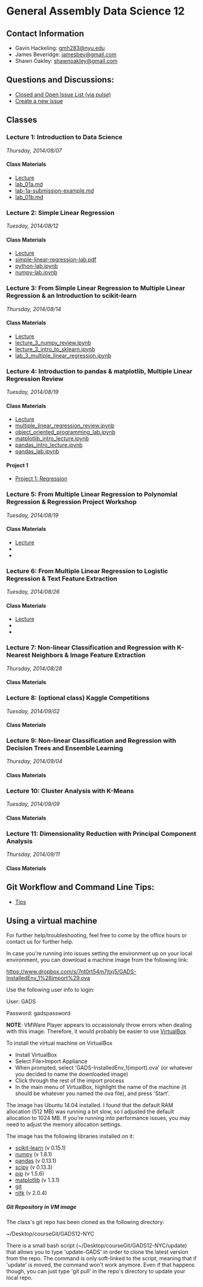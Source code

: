 # General Assembly Data Science 12

## Contact Information

* Gavin Hackeling: [gmh283@nyu.edu](mailto:gmh283@nyu.edu)
* James Beveridge: [jamesbev@gmail.com](jamesbev@gmail.com)
* Shawn Oakley: [shawnoakley@gmail.com](mailto:shawnoakley@gmail.com)


## Questions and Discussions:

* [Closed and Open Issue List (via pulse)](https://github.com/gavinmh/GADS12-NYC/pulse#closed-issues)
* [Create a new issue](https://github.com/gavinmh/GADS12-NYC/issues/new)


## Classes

### Lecture 1: Introduction to Data Science
_Thursday, 2014/08/07_

#### Class Materials

* [Lecture](https://docs.google.com/presentation/d/1r2pWzZ3-ZvA4OiRVqTzDCSMj33RSI7_UrLn6kt9BZzQ/edit?usp=sharing)
* [lab_01a.md](https://github.com/gavinmh/GADS12-NYC/blob/master/lecture-1/lab-1a.md)
* [lab-1a-submission-example.md](https://github.com/gavinmh/GADS12-NYC/blob/master/lecture-1/lab-1a-submission-example.md)
* [lab_01b.md](https://github.com/gavinmh/GADS12-NYC/blob/master/lecture-1/lab-1b.md)


### Lecture 2: Simple Linear Regression
_Tuesday, 2014/08/12_

#### Class Materials

* [Lecture](https://docs.google.com/presentation/d/1b9bYZ9MIBqEmsJ3x5dBVlwxbSW-v0n-SazICmxh_iwU/edit?usp=sharing)
* [simple-linear-regression-lab.pdf](https://github.com/gavinmh/GADS12-NYC/blob/master/lecture-2/simple-linear-regression-lab.pdf)
* [python-lab.ipynb](https://github.com/gavinmh/GADS12-NYC/blob/master/lecture-2/python-lab.ipynb)
* [numpy-lab.ipynb](https://github.com/gavinmh/GADS12-NYC/blob/master/lecture-2/numpy-lab.ipynb)


### Lecture 3: From Simple Linear Regression to Multiple Linear Regression & an Introduction to scikit-learn
_Thursday, 2014/08/14_

#### Class Materials

* [Lecture](https://docs.google.com/presentation/d/1nzGQyOeE-kkv5SUXrBfSgBD_s4FaFeY1GekmqjqgQbE/edit?usp=sharing)
* [lecture_3_numpy_review.ipynb](https://github.com/gavinmh/GADS12-NYC/tree/master/lecture-3)
* [lecture_3_intro_to_sklearn.ipynb](https://github.com/gavinmh/GADS12-NYC/tree/master/lecture-3)
* [lab_3_multiple_linear_regression.ipynb](https://github.com/gavinmh/GADS12-NYC/tree/master/lecture-3)


### Lecture 4: Introduction to pandas & matplotlib, Multiple Linear Regression Review
_Tuesday, 2014/08/19_

#### Class Materials

* [Lecture](https://docs.google.com/presentation/d/11QwBL5HggOPv5VBLLyCjVGu1C41nLxTEEJXNrFWWwb8/edit?usp=drive_web)
* [multiple_linear_regression_review.ipynb](https://github.com/gavinmh/GADS12-NYC/tree/master/lecture-4)
* [object_oriented_programming_lab.ipynb](https://github.com/gavinmh/GADS12-NYC/tree/master/lecture-4)
* [matplotlib_intro_lecture.ipynb](https://github.com/gavinmh/GADS12-NYC/tree/master/lecture-4)
* [pandas_intro_lecture.ipynb](https://github.com/gavinmh/GADS12-NYC/tree/master/lecture-4)
* [pandas_lab.ipynb](https://github.com/gavinmh/GADS12-NYC/tree/master/lecture-4)


#### Project 1

* [Project 1: Regression](https://github.com/gavinmh/GADS12-NYC/blob/master/lecture-4/project-1-regression.md)


### Lecture 5: From Multiple Linear Regression to Polynomial Regression & Regression Project Workshop
_Tuesday, 2014/08/19_

#### Class Materials

* [Lecture]()
*
*


### Lecture 6: From Multiple Linear Regression to Logistic Regression & Text Feature Extraction
_Tuesday, 2014/08/26_

#### Class Materials

* [Lecture]()
*
*


### Lecture 7: Non-linear Classification and Regression with K-Nearest Neighbors & Image Feature Extraction
_Thursday, 2014/08/28_

#### Class Materials


### Lecture 8: (optional class) Kaggle Competitions
_Tuesday, 2014/09/02_

#### Class Materials


### Lecture 9: Non-linear Classification and Regression with Decision Trees and Ensemble Learning
_Thursday, 2014/09/04_

#### Class Materials


### Lecture 10: Cluster Analysis with K-Means
_Tuesday, 2014/09/09_

#### Class Materials


### Lecture 11: Dimensionality Reduction with Principal Component Analysis
_Thursday, 2014/09/11_

#### Class Materials




## Git Workflow and Command Line Tips:

* [Tips](https://github.com/gavinmh/GADS12-NYC/tree/master/tips)

Using a virtual machine
----

For further help/troubleshooting, feel free to come by the office hours or contact us for further help.

In case you're running into issues setting the environment up on your local environment, you can download a machine image from the following link: 

 https://www.dropbox.com/s/7nt0rt54m7jtxj5/GADS-InstalledEnv_1%28import%29.ova

Use the following user info to login: 

User: GADS

Password: gadspassword

**NOTE**: VMWare Player appears to occassionaly throw errors when dealing with this image.  Therefore, it would probably be easier to use [VirtualBox]

To install the virtual machine on VirtualBox

* Install VirtualBox
* Select File>Import Appliance
* When prompted, select 'GADS-InstalledEnv_1(import).ova' (or whatever you decided to name the downloaded image)
* Click through the rest of the import process
* In the main menu of VirtualBox, highlight the name of the machine (it should be whatever you named the ova file), and press 'Start'.

The image has Ubuntu 14.04 installed.  I found that the default RAM allocation (512 MB) was running a bit slow, so I adjusted the default allocation to 1024 MB.  If you're running into performance issues, you may need to adjust the memory allocation settings.

The image has the following libraries installed on it:

* [scikit-learn] (v 0.15.1)
* [numpy] (v 1.8.1)
* [pandas] (v 0.13.1)
* [scipy] (v 0.13.3)
* [pip] (v 1.5.6)
* [matplotlib] (v 1.3.1)
* [git]
* [nltk] (v 2.0.4)


#####  Git Repository in VM image

The class's git repo has been cloned as the following directory:

~/Desktop/courseGit/GADS12-NYC

There is a small bash script (~/Desktop/courseGit/GADS12-NYC/update) that allows you to type 'update-GADS' in order to clone the latest version from the repo.  The command is only soft-linked to the script, meaning that if 'update' is moved, the command won't work anymore.  Even if that happens though, you can just type 'git pull' in the repo's directory to update your local repo.


[scikit-learn]:http://scikit-learn.org/stable/
[numpy]:http://www.numpy.org/
[pandas]:http://pandas.pydata.org/
[scipy]:http://www.scipy.org/
[pip]:https://pypi.python.org/pypi/pip
[matplotlib]:http://matplotlib.org/
[git]:http://git-scm.com/
[nltk]:http://www.nltk.org/
[VirtualBox]:https://www.virtualbox.org/

